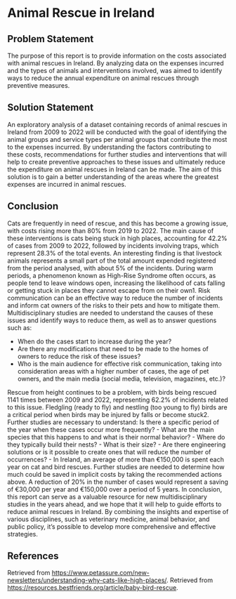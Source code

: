 # Animal Rescue in Ireland

## Problem Statement
The purpose of this report is to provide information on the costs associated with animal rescues in Ireland. By analyzing data on the expenses incurred and the types of animals and interventions involved, was aimed to identify ways to reduce the annual expenditure on animal rescues through preventive measures.

## Solution Statement
An exploratory analysis of a dataset containing records of animal rescues in Ireland from 2009 to 2022 will be conducted with the goal of identifying the animal groups and service types per animal groups that contribute the most to the expenses incurred. By understanding the factors contributing to these costs, recommendations for further studies and interventions that will help to create preventive approaches to these issues and ultimately reduce the expenditure on animal rescues in Ireland can be made. The aim of this solution is to gain a better understanding of the areas where the greatest expenses are incurred in animal rescues.

## Conclusion
Cats are frequently in need of rescue, and this has become a growing issue, with costs rising more than 80% from 2019 to 2022. The main cause of these interventions is cats being stuck in high places, accounting for 42.2% of cases from 2009 to 2022, followed by incidents involving traps, which represent 28.3% of the total events.
An interesting finding is that livestock animals represents a small part of the total amount expended registered from the period analysed, with about 5% of the incidents.
During warm periods, a phenomenon known as High-Rise Syndrome often occurs, as people tend to leave windows open, increasing the likelihood of cats falling or getting stuck in places they cannot escape from on their own1. Risk communication can be an effective way to reduce the number of incidents and inform cat owners of the risks to their pets and how to mitigate them. Multidisciplinary studies are needed to understand the causes of these issues and identify ways to reduce them, as well as to answer questions such as:
- When do the cases start to increase during the year?
-	Are there any modifications that need to be made to the homes of owners to reduce the risk of these issues?
-	Who is the main audience for effective risk communication, taking into consideration areas with a higher number of cases, the age of pet owners, and the main media (social media, television, magazines, etc.)?
  
Rescue from height continues to be a problem, with birds being rescued 1141 times between 2009 and 2022, representing 62.2% of incidents related to this issue. Fledgling (ready to fly) and nestling (too young to fly) birds are a critical period when birds may be injured by falls or become stuck2. Further studies are necessary to understand:
Is there a specific period of the year when these cases occur more frequently? - What are the main species that this happens to and what is their normal behavior? - Where do they typically build their nests? - What is their size? - Are there engineering solutions or is it possible to create ones that will reduce the number of occurrences? - In Ireland, an average of more than €150,000 is spent each year on cat and bird rescues. Further studies are needed to determine how much could be saved in implicit costs by taking the recommended actions above. A reduction of 20% in the number of cases would represent a saving of €30,000 per year and €150,000 over a period of 5 years.
In conclusion, this report can serve as a valuable resource for new multidisciplinary studies in the years ahead, and we hope that it will help to guide efforts to reduce animal rescues in Ireland. By combining the insights and expertise of various disciplines, such as veterinary medicine, animal behavior, and public policy, it’s possible to develop more comprehensive and effective strategies.

## References
Retrieved from https://www.petassure.com/new-newsletters/understanding-why-cats-like-high-places/.
Retrieved from https://resources.bestfriends.org/article/baby-bird-rescue.
